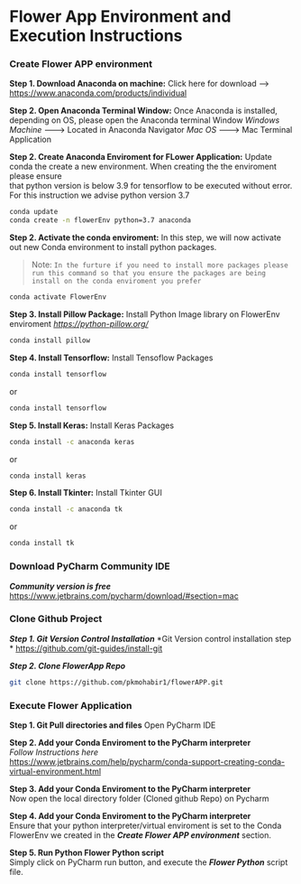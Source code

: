 # Flower App Environment and Execution Instructions 
### Create Flower APP environment
**Step 1. Download Anaconda on machine:**
Click here for download --> https://www.anaconda.com/products/individual

**Step 2. Open Anaconda Terminal Window:**
Once Anaconda is installed, depending on OS, please open the Anaconda terminal Window
*Windows Machine* ---> Located in Anaconda Navigator
*Mac OS* ---> Mac Terminal Application

**Step 2. Create Anaconda Enviroment for FLower Application:**
Update conda the create a new environment. When creating the the enviroment please ensure  
that python version is below 3.9 for tensorflow to be executed without error. For this instruction we advise python version 3.7
```sh
conda update
conda create -n flowerEnv python=3.7 anaconda
```
**Step 2. Activate the conda enviroment:**
In this step, we will now activate out new Conda environment to install python packages. 

> Note: `In the furture if you need to install more packages please run this command so that you ensure the packages are being install on the conda enviroment you prefer`

```sh
conda activate FlowerEnv
```
**Step 3. Install Pillow Package:**
Install Python Image library on FlowerEnv enviroment
*https://python-pillow.org/*
```sh
conda install pillow
```
**Step 4. Install Tensorflow:**
Install Tensoflow Packages
```sh
conda install tensorflow
```
or
```sh
conda install tensorflow
```
**Step 5. Install Keras:**
Install Keras Packages
```sh
conda install -c anaconda keras
```
or
```sh
conda install keras
```
**Step 6. Install Tkinter:**
Install Tkinter GUI
```sh
conda install -c anaconda tk
```
or
```sh
conda install tk
```
### Download PyCharm Community IDE
***Community version is free*** 
https://www.jetbrains.com/pycharm/download/#section=mac
### Clone Github Project 
***Step 1. Git Version Control Installation***
*Git Version control installation step *
https://github.com/git-guides/install-git

***Step 2. Clone FlowerApp Repo***
```sh
git clone https://github.com/pkmohabir1/flowerAPP.git
```

### Execute Flower Application
**Step 1. Git Pull directories and files**
Open PyCharm IDE  

**Step 2. Add your Conda Enviroment to the PyCharm interpreter**  
*Follow Instructions here*  
https://www.jetbrains.com/help/pycharm/conda-support-creating-conda-virtual-environment.html 

**Step 3. Add your Conda Enviroment to the PyCharm interpreter**  
Now open the local directory folder (Cloned github Repo) on Pycharm  

**Step 4. Add your Conda Enviroment to the PyCharm interpreter**  
Ensure that your python interpreter/virtual enviroment is set to the Conda FlowerEnv we     created in the ***Create Flower APP environment*** section.  

**Step 5. Run Python Flower Python script**  
Simply click on PyCharm run button, and execute the ***Flower Python*** script file. 


